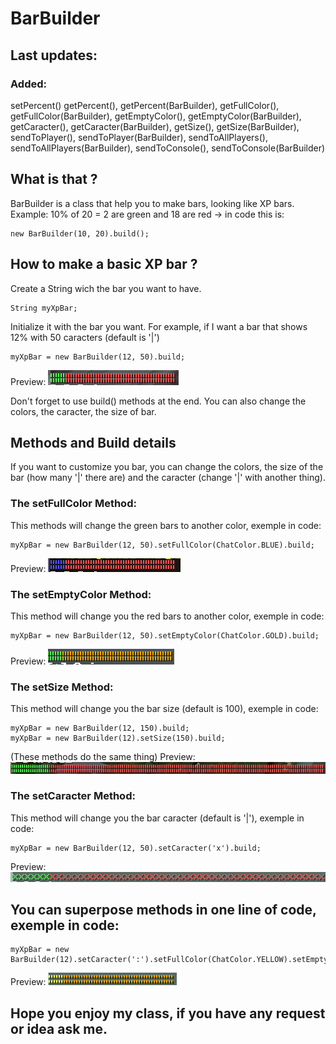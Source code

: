 # BarBuilder

## Last updates: 
### Added:
setPercent() getPercent(), getPercent(BarBuilder), getFullColor(), getFullColor(BarBuilder), getEmptyColor(), getEmptyColor(BarBuilder), getCaracter(), getCaracter(BarBuilder), getSize(), getSize(BarBuilder), sendToPlayer(), sendToPlayer(BarBuilder), sendToAllPlayers(), sendToAllPlayers(BarBuilder), sendToConsole(), sendToConsole(BarBuilder)

## **What is that ?**

BarBuilder is a class that help you to make bars, looking like XP bars.
Example: 10% of 20 = 2 are green and 18 are red
-> in code this is: 
  
    new BarBuilder(10, 20).build();

## **How to make a basic XP bar ?**
Create a String wich the bar you want to have.
 
    String myXpBar;

Initialize it with the bar you want. For example, if I want a bar that shows 12% with 50 caracters (default is '|')

    myXpBar = new BarBuilder(12, 50).build;
    
Preview: ![Image of result](https://raw.githubusercontent.com/Ariouz/BarBuilder/master/imgs/1.png)
    
Don't forget to use build() methods at the end.
You can also change the colors, the caracter, the size of bar.

## Methods and Build details

If you want to customize you bar, you can change the colors, the size of the bar (how many '|' there are) and the caracter (change '|' with another thing).

### The setFullColor Method:
This methods will change the green bars to another color, exemple in code:

    myXpBar = new BarBuilder(12, 50).setFullColor(ChatColor.BLUE).build;
Preview: ![Image of result](https://raw.githubusercontent.com/Ariouz/BarBuilder/master/imgs/2.png)

### The setEmptyColor Method:
This method will change you the red bars to another color, exemple in code:

    myXpBar = new BarBuilder(12, 50).setEmptyColor(ChatColor.GOLD).build;
 Preview: ![Image of result](https://raw.githubusercontent.com/Ariouz/BarBuilder/master/imgs/3.png)  
 
### The setSize Method:
This method will change you the bar size (default is 100), exemple in code:

    myXpBar = new BarBuilder(12, 150).build;
    myXpBar = new BarBuilder(12).setSize(150).build;
 (These methods do the same thing)
 Preview: ![Image of result](https://raw.githubusercontent.com/Ariouz/BarBuilder/master/imgs/4.png) 
 
 ### The setCaracter Method:
 This method will change you the bar caracter (default is '|'), exemple in code:
 
    myXpBar = new BarBuilder(12, 50).setCaracter('x').build;
Preview: ![Image of result](https://raw.githubusercontent.com/Ariouz/BarBuilder/master/imgs/5.png)

## You can superpose methods in one line of code, exemple in code:

    myXpBar = new BarBuilder(12).setCaracter(':').setFullColor(ChatColor.YELLOW).setEmptyColor(ChatColor.GOLD).setSize(50).build;
Preview: ![Image of result](https://raw.githubusercontent.com/Ariouz/BarBuilder/master/imgs/6.png)

## Hope you enjoy my class, if you have any request or idea ask me.
